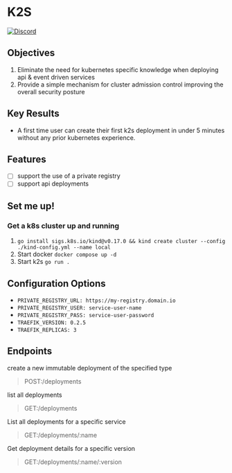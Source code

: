 # K2S

[![Discord](https://badgen.net/badge/icon/discord?icon=discord&label)](https://discord.com/channels/929003936709509160/1038103432378187776)

## Objectives

1. Eliminate the need for kubernetes specific knowledge when deploying api & event driven services
2. Provide a simple mechanism for cluster admission control improving the overall security posture

## Key Results

- A first time user can create their first k2s deployment in under 5 minutes without any prior kubernetes experience.

## Features

- [ ] support the use of a private registry
- [ ] support api deployments

## Set me up!

### Get a k8s cluster up and running
1. `go install sigs.k8s.io/kind@v0.17.0 && kind create cluster --config ./kind-config.yml --name local`
2. Start docker `docker compose up -d`
2. Start k2s `go run .`

## Configuration Options

- `PRIVATE_REGISTRY_URL: https://my-registry.domain.io`
- `PRIVATE_REGISTRY_USER: service-user-name`
- `PRIVATE_REGISTRY_PASS: service-user-password`
- `TRAEFIK_VERSION: 0.2.5`
- `TRAEFIK_REPLICAS: 3`

## Endpoints

create a new immutable deployment of the specified type

> POST:/deployments

list all deployments

> GET:/deployments

List all deployments for a specific service

> GET:/deployments/:name

Get deployment details for a specific version

> GET:/deployments/:name/:version

